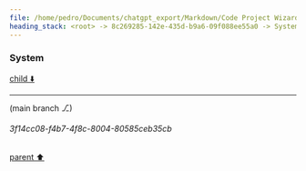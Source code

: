 ```yaml
---
file: /home/pedro/Documents/chatgpt_export/Markdown/Code Project Wizard.md
heading_stack: <root> -> 8c269285-142e-435d-b9a6-09f088ee55a0 -> System
---
```

### System

[child ⬇️](#3f14cc08-f4b7-4f8c-8004-80585ceb35cb)

---

(main branch ⎇)
###### 3f14cc08-f4b7-4f8c-8004-80585ceb35cb
[parent ⬆️](#8c269285-142e-435d-b9a6-09f088ee55a0)
